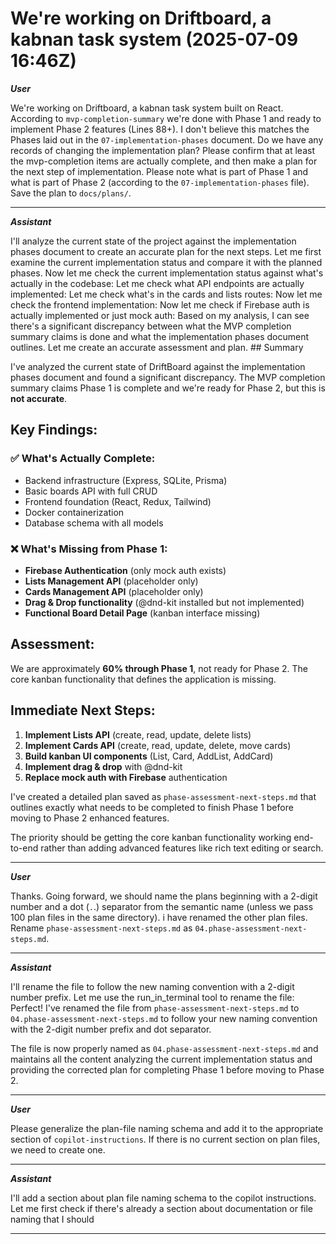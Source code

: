<!-- Generated by SpecStory -->

# We're working on Driftboard, a kabnan task system  (2025-07-09 16:46Z)

_**User**_

We're working on Driftboard, a kabnan task system built on React. According to `mvp-completion-summary` we're done with Phase 1 and ready to implement Phase 2 features (Lines 88+). I don't believe this matches the Phases laid out in the `07-implementation-phases` document. Do we have any records of changing the implementation plan? Please confirm that at least the mvp-completion items are actually complete, and then make a plan for the next step of implementation. Please note what is part of Phase 1 and what is part of Phase 2 (according to the `07-implementation-phases` file). Save the plan to `docs/plans/`.

---

_**Assistant**_

I'll analyze the current state of the project against the implementation phases document to create an accurate plan for the next steps. Let me first examine the current implementation status and compare it with the planned phases. Now let me check the current implementation status against what's actually in the codebase: Let me check what API endpoints are actually implemented: Let me check what's in the cards and lists routes: Now let me check the frontend implementation: Now let me check if Firebase auth is actually implemented or just mock auth: Based on my analysis, I can see there's a significant discrepancy between what the MVP completion summary claims is done and what the implementation phases document outlines. Let me create an accurate assessment and plan. ## Summary

I've analyzed the current state of DriftBoard against the implementation phases document and found a significant discrepancy. The MVP completion summary claims Phase 1 is complete and we're ready for Phase 2, but this is **not accurate**.

## Key Findings:

### ✅ What's Actually Complete:
- Backend infrastructure (Express, SQLite, Prisma)
- Basic boards API with full CRUD
- Frontend foundation (React, Redux, Tailwind)
- Docker containerization
- Database schema with all models

### ❌ What's Missing from Phase 1:
- **Firebase Authentication** (only mock auth exists)
- **Lists Management API** (placeholder only)
- **Cards Management API** (placeholder only) 
- **Drag & Drop functionality** (@dnd-kit installed but not implemented)
- **Functional Board Detail Page** (kanban interface missing)

## Assessment:
We are approximately **60% through Phase 1**, not ready for Phase 2. The core kanban functionality that defines the application is missing.

## Immediate Next Steps:
1. **Implement Lists API** (create, read, update, delete lists)
2. **Implement Cards API** (create, read, update, delete, move cards)
3. **Build kanban UI components** (List, Card, AddList, AddCard)
4. **Implement drag & drop** with @dnd-kit
5. **Replace mock auth with Firebase** authentication

I've created a detailed plan saved as `phase-assessment-next-steps.md` that outlines exactly what needs to be completed to finish Phase 1 before moving to Phase 2 enhanced features.

The priority should be getting the core kanban functionality working end-to-end rather than adding advanced features like rich text editing or search.

---

_**User**_

Thanks. Going forward, we should name the plans beginning with a 2-digit number and a dot (`.`.) separator from the semantic name (unless we pass 100 plan files in the same directory). i have renamed the other plan files. Rename `phase-assessment-next-steps.md` as `04.phase-assessment-next-steps.md`. 

---

_**Assistant**_

I'll rename the file to follow the new naming convention with a 2-digit number prefix. Let me use the run_in_terminal tool to rename the file: Perfect! I've renamed the file from `phase-assessment-next-steps.md` to `04.phase-assessment-next-steps.md` to follow your new naming convention with the 2-digit number prefix and dot separator.

The file is now properly named as `04.phase-assessment-next-steps.md` and maintains all the content analyzing the current implementation status and providing the corrected plan for completing Phase 1 before moving to Phase 2.

---

_**User**_

Please generalize the plan-file naming schema and add it to the appropriate section of `copilot-instructions`. If there is no current section on plan files, we need to create one.

---

_**Assistant**_

I'll add a section about plan file naming schema to the copilot instructions. Let me first check if there's already a section about documentation or file naming that I should 

---

